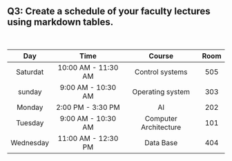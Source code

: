 ## Q3: Create a schedule of your faculty lectures using markdown tables.

<br>


| Day       | Time                | Course                      | Room      |
|:---------:|:------------------: |:---------------------------:|:-------:  |
| Saturdat  | 10:00 AM - 11:30 AM | Control systems             |   505     |
| sunday    | 9:00 AM - 10:30 AM  | Operating system            |   303     |
| Monday    | 2:00 PM - 3:30 PM   | AI                          |   202     |
| Tuesday   | 9:00 AM - 10:30 AM  | Computer Architecture       |   101     |
| Wednesday | 11:00 AM - 12:30 PM | Data Base                   |   404     |
